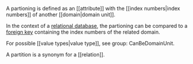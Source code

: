 A partioning is defined as an [[attribute]] with the [[index numbers|index numbers]] of another [[domain|domain unit]].

In the context of a [relational database](https://en.wikipedia.org/wiki/Relational_database), the partioning can be compared to a [foreign key](https://en.wikipedia.org/wiki/Foreign_key) containing the index numbers of the related domain.

For possible [[value types|value type]], see group: CanBeDomainUnit.

A partition is a synonym for a [[relation]].